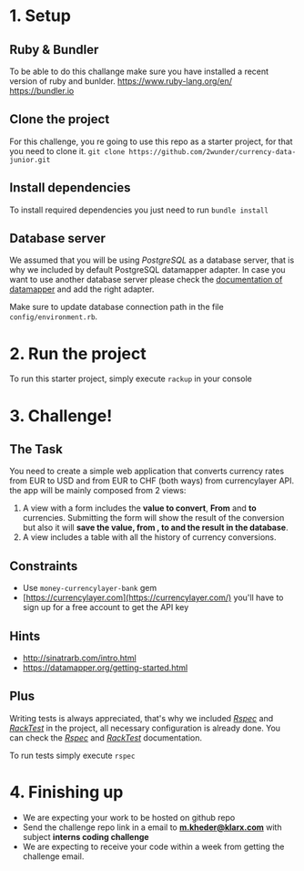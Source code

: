 # 1. Setup
## Ruby & Bundler
To be able to do this challange make sure you have installed a recent version of ruby and bunlder.
https://www.ruby-lang.org/en/
https://bundler.io
## Clone the project
For this challenge, you re going to use this repo as a starter project, for that you need to clone it.
`git clone https://github.com/2wunder/currency-data-junior.git`
## Install dependencies 
To install required dependencies you just need to run `bundle install`
## Database server
We assumed that you will be using *PostgreSQL* as a database server, that is why we included by default PostgreSQL datamapper adapter.
In case you want to use another database server please check the [documentation of datamapper](https://datamapper.org/getting-started.html) and add the right adapter.

Make sure to update database connection path in the file `config/environment.rb`.

# 2. Run the project
To run this starter project, simply execute `rackup` in your console
# 3. Challenge!
## The Task
You need to create a simple web application that converts currency rates from EUR to USD and from EUR to CHF (both ways) from currencylayer API. the app will be mainly composed from 2 views:
1. A view with a form includes the **value to convert**, **From** and **to** currencies. Submitting the form will show the result of the conversion but also it will **save the value, from , to and the result in the database**.
2. A view includes a table with all the history of currency conversions.
## Constraints
-   Use  `money-currencylayer-bank`  gem ​
- [https://currencylayer.com](https://currencylayer.com/) you'll have to sign up for a free account to get the API key
## Hints
 - http://sinatrarb.com/intro.html
 - https://datamapper.org/getting-started.html
## Plus
Writing tests is always appreciated, that's why we included [*Rspec*](https://rspec.info) and [*RackTest*](https://github.com/rack-test/rack-test) in the project, all necessary configuration is already done. You can check the  [*Rspec*](https://rspec.info) and [*RackTest*](https://github.com/rack-test/rack-test) documentation.

To run tests simply execute `rspec`  
# 4. Finishing up
- We are expecting your work to be hosted on github repo 
- Send the challenge repo link in a email to **m.kheder@klarx.com** with subject **interns coding challenge**
- We are expecting to receive your code within a week from getting the challenge email.